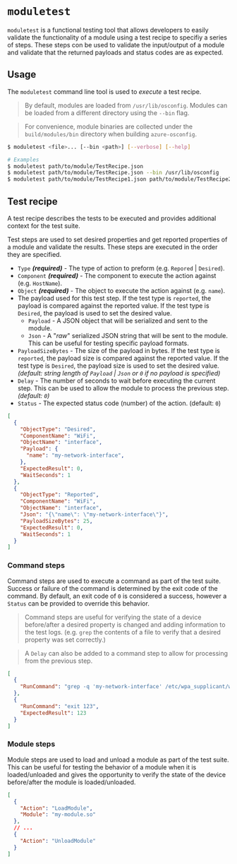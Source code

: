 # `moduletest`

`moduletest` is a functional testing tool that allows developers to easily validate the functionality of a module using a test recipe to specifiy a series of steps. These steps con be used to validate the input/output of a module and validate that the returned payloads and status codes are as expected.

## Usage

The `moduletest` command line tool is used to *execute* a test recipe.

> By default, modules are loaded from `/usr/lib/osconfig`. Modules can be loaded from a different directory using the `--bin` flag.

> For convenience, module binaries are collected under the `build/modules/bin` directory when building `azure-osconfig`.

```bash
$ moduletest <file>... [--bin <path>] [--verbose] [--help]

# Examples
$ moduletest path/to/module/TestRecipe.json
$ moduletest path/to/module/TestRecipe.json --bin /usr/lib/osconfig
$ moduletest path/to/module/TestRecipe1.json path/to/module/TestRecipe2.json
```

## Test recipe

A test recipe describes the tests to be executed and provides additional context for the test suite.

Test steps are used to set desired properties and get reported properties of a module and validate the results. These steps are executed in the order they are specified.

  - `Type` ***(required)*** - The type of action to preform (e.g. `Repored` | `Desired`).
  - `Component` ***(required)*** - The component to execute the action against (e.g. `HostName`).
  - `Object` ***(required)*** - The object to execute the action against (e.g. `name`).
  - The payload used for this test step. If the test type is `reported`, the payload is compared against the reported value. If the test type is `Desired`, the payload is used to set the desired value.
    - `Payload` - A JSON object that will be serialized and sent to the module.
    - `Json` - A "*raw*" serialized JSON string that will be sent to the module. This can be useful for testing specific payload formats.
  - `PayloadSizeBytes` - The size of the payload in bytes. If the test type is `reported`, the payload size is compared against the reported value. If the test type is `Desired`, the payload size is used to set the desired value. *(default: string length of `Payload` | `Json` or `0` if no payload is specified)*
  - `Delay` - The number of seconds to wait before executing the current step. This can be used to allow the module to process the previous step. *(default: `0`)*
  - `Status` - The expected status code (number) of the action. (default: `0`)

```json
[
  {
    "ObjectType": "Desired",
    "ComponentName": "WiFi",
    "ObjectName": "interface",
    "Payload": {
      "name": "my-network-interface",
    },
    "ExpectedResult": 0,
    "WaitSeconds": 1
  },
  {
    "ObjectType": "Reported",
    "ComponentName": "WiFi",
    "ObjectName": "interface",
    "Json": "{\"name\": \"my-network-interface\"}",
    "PayloadSizeBytes": 25,
    "ExpectedResult": 0,
    "WaitSeconds": 1
  }
]

```

### Command steps

Command steps are used to execute a command as part of the test suite. Success or failure of the command is determined by the exit code of the command. By default, an exit code of `0` is considered a success, however a `Status` can be provided to override this behavior.

> Command steps are useful for verifying the state of a device before/after a desired property is changed and adding information to the test logs. (e.g. `grep` the contents of a file to verify that a desired property was set correctly.)

> A `Delay` can also be added to a command step to allow for processing from the previous step.

```json
[
  {
    "RunCommand": "grep -q 'my-network-interface' /etc/wpa_supplicant/wpa_supplicant.conf"
  },
  {
    "RunCommand": "exit 123",
    "ExpectedResult": 123
  }
]
```

### Module steps

Module steps are used to load and unload a module as part of the test suite. This can be useful for testing the behavior of a module when it is loaded/unloaded and gives the opportunity to verify the state of the device before/after the module is loaded/unloaded.

```json
[
  {
    "Action": "LoadModule",
    "Module": "my-module.so"
  },
  // ...
  {
    "Action": "UnloadModule"
  }
]
```